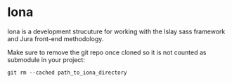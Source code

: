 # Iona

Iona is a development strucuture for working with the Islay sass framework and Jura front-end methodology.

Make sure to remove the git repo once cloned so it is not counted as submodule in your project:

`git rm --cached path_to_iona_directory`